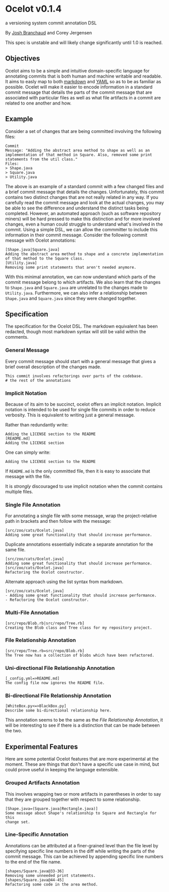 # Ocelot v0.1.4

a versioning system commit annotation DSL

By [Josh Branchaud](http://joshbranchaud.com) and Corey Jergensen

This spec is unstable and will likely change significantly until 1.0 is
reached.

## Objectives

Ocelot aims to be a simple and intuitive domain-specific language for
annotating commits that is both human and machine writable and readable. It
aims to easly map to both
[markdown](http://daringfireball.net/projects/markdown/)
and [YAML](http://www.yaml.org/) so as to be as familiar as possible.
Ocelet will make it easier to encode information in a standard commit
message that details the parts of the commit message that are associated
with particular files as well as what file artifacts in a commit are related
to one another and how.

## Example

Consider a set of changes that are being committed involving the following
files:

    Commit
    Message: "Adding the abstract area method to shape as well as an
    implementation of that method in Square. Also, removed some print
    statements from the util class."
    Files:
    > Shape.java
    > Square.java
    > Utility.java

The above is an example of a standard commit with a few changed files and a
brief commit message that details the changes. Unfortunately, this commit
contains two distinct changes that are not really related in any way. If you
carefully read the commit message and look at the actual changes, you may be
able to see the difference and understand the distinct tasks being
completed. However, an automated approach (such as software repository
miners) will be hard pressed to make this distinction and for more involved
changes, even a human could struggle to understand what's involved in the
commit. Using a simple DSL, we can allow the commmitter to include this
information in their commit message. Consider the following commit message
with Ocelot annotations:

    [Shape.java|Square.java]
    Adding the abstract area method to shape and a concrete implementation
    of that method to the Square class.
    [Utility.java]
    Removing some print statements that aren't needed anymore.

With this minimal annotation, we can now understand which parts of the
commit message belong to which artifacts. We also learn that the changes to
`Shape.java` and `Square.java` are unrelated to the changes made to
`Utility.java`. Furthermore, we can also infer a relationship between
`Shape.java` and `Square.java` since they were changed together.

## Specification

The specification for the Ocelot DSL. The markdown equivalent has been
redacted, though most markdown syntax will still be valid within the
comments.

### General Message

Every commit message should start with a general message that gives a brief
overall description of the changes made.

    This commit involves refactorings over parts of the codebase.
    # the rest of the annotations

### Implicit Notation

Because of its aim to be succinct, ocelot offers an implicit notation.
Implicit notation is intended to be used for single file commits in order to
reduce verbosity. This is equivalent to writing just a general message.

Rather than redundantly write:

    Adding the LICENSE section to the README
    [README.md]
    Adding the LICENSE section

One can simply write:

    Adding the LICENSE section to the README

If `README.md` is the only committed file, then it is easy to associate that
message with the file.

It is *strongly* discouraged to use implicit notation when the commit
contains multiple files.

### Single File Annotation

For annotating a single file with some message, wrap the project-relative
path in brackets and then follow with the message:

    [src/zoo/cats/Ocelot.java]
    Adding some great functionality that should increase performance.

Duplicate annotations essentially indicate a separate annotation for the same
file.

    [src/zoo/cats/Ocelot.java]
    Adding some great functionality that should increase performance.
    [src/zoo/cats/Ocelot.java]
    Refactoring the Ocelot constructor.

Alternate approach using the list syntax from markdown.

    [src/zoo/cats/Ocelot.java]
    - Adding some great functionality that should increase performance.
    - Refactoring the Ocelot constructor.

### Multi-File Annotation

    [src/repo/Blob.rb|src/repo/Tree.rb]
    Creating the Blob class and Tree class for my repository project.

### File Relationship Annotation

    [src/repo/Tree.rb=src/repo/Blob.rb]
    The Tree now has a collection of blobs which have been refactored.

### Uni-directional File Relationship Annotation

    [_config.yml=>README.md]
    The config file now ignores the README file.

### Bi-directional File Relationship Annotation

    [WhiteBox.py<=>BlackBox.py]
    Describe some bi-directional relationship here.

This annotation seems to be the same as the *File Relationship Annotation*,
it will be interesting to see if there is a distinction that can be made
between the two.

## Experimental Features

Here are some potential Ocelot features that are more experimental at the
moment. These are things that don't have a specific use case in mind, but
could prove useful in keeping the language extensible.

### Grouped Artifacts Annotation

This involves wrapping two or more artifacts in parentheses in order to say
that they are grouped together with respect to some relationship.

    [Shape.java=(Square.java|Rectangle.java)]
    Some message about Shape's relationship to Square and Rectangle for this
    change set.

### Line-Specific Annotation

Annotations can be attributed at a finer-grained level than the file level
by specifying specific line numbers in the diff while writing the parts of
the commit message. This can be achieved by appending specific line numbers
to the end of the file name.

    [shapes/Square.java@33-36]
    Removing some unneeded print statements.
    [shapes/Square.java@44-45]
    Refactoring some code in the area method.
